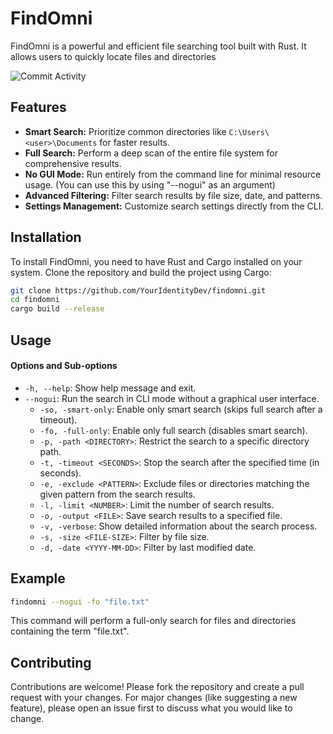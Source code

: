# FindOmni
FindOmni is a powerful and efficient file searching tool built with Rust. It allows users to quickly locate files and directories

![Commit Activity](https://img.shields.io/github/commit-activity/t/YourIdentityDev/FindOmni)

## Features

- **Smart Search:** Prioritize common directories like `C:\Users\<user>\Documents` for faster results.
- **Full Search:** Perform a deep scan of the entire file system for comprehensive results.
- **No GUI Mode:** Run entirely from the command line for minimal resource usage. (You can use this by using "--nogui" as an argument)
- **Advanced Filtering:** Filter search results by file size, date, and patterns.
- **Settings Management:** Customize search settings directly from the CLI.

## Installation

To install FindOmni, you need to have Rust and Cargo installed on your system. Clone the repository and build the project using Cargo:

```sh
git clone https://github.com/YourIdentityDev/findomni.git
cd findomni
cargo build --release
```

## Usage

#### Options and Sub-options

- `-h, --help`: Show help message and exit.
- `--nogui`: Run the search in CLI mode without a graphical user interface.
  - `-so, -smart-only`: Enable only smart search (skips full search after a timeout).
  - `-fo, -full-only`: Enable only full search (disables smart search).
  - `-p, -path <DIRECTORY>`: Restrict the search to a specific directory path.
  - `-t, -timeout <SECONDS>`: Stop the search after the specified time (in seconds).
  - `-e, -exclude <PATTERN>`: Exclude files or directories matching the given pattern from the search results.
  - `-l, -limit <NUMBER>`: Limit the number of search results.
  - `-o, -output <FILE>`: Save search results to a specified file.
  - `-v, -verbose`: Show detailed information about the search process.
  - `-s, -size <FILE-SIZE>`: Filter by file size.
  - `-d, -date <YYYY-MM-DD>`: Filter by last modified date.

## Example

```sh
findomni --nogui -fo "file.txt"
```

This command will perform a full-only search for files and directories containing the term "file.txt".

## Contributing

Contributions are welcome! Please fork the repository and create a pull request with your changes. For major changes (like suggesting a new feature), please open an issue first to discuss what you would like to change.
